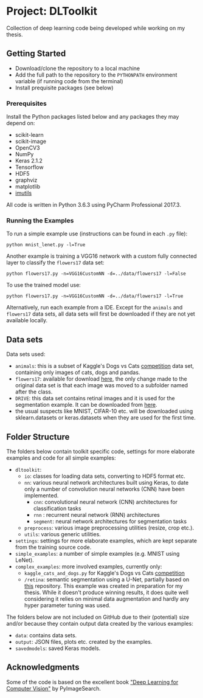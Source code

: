 # Project: DLToolkit
Collection of deep learning code being developed while working on my thesis. 

## Getting Started
- Download/clone the repository to a local machine
- Add the full path to the repository to the `PYTHONPATH` environment variable (if running code from the terminal)
- Install prequisite packages (see below)

### Prerequisites
Install the Python packages listed below and any packages they may depend on:

- scikit-learn
- scikit-image
- OpenCV3
- NumPy
- Keras 2.1.2
- Tensorflow
- HDF5
- graphviz
- matplotlib
- [imutils](https://github.com/jrosebr1/imutils)

All code is written in Python 3.6.3 using PyCharm Professional 2017.3.

### Running the Examples
To run a simple example use (instructions can be found in each `.py` file):

`python mnist_lenet.py -l=True`

Another example is training a VGG16 network with a custom fully connected layer to classify the `flowers17` data set:

`python flowers17.py -n=VGG16CustomNN -d=../data/flowers17 -l=False`

To use the trained model use:

`python flowers17.py -n=VGG16CustomNN -d=../data/flowers17 -l=True`

Alternatively, run each example from a IDE. Except for the `animals` and `flowers17` data sets, all data sets will first be downloaded if they are not yet available locally.

## Data sets
Data sets used:

- `animals`: this is a subset of Kaggle's Dogs vs Cats [competition](https://www.kaggle.com/c/dogs-vs-cats) data set, containing only images of cats, dogs and pandas.
- `flowers17`: available for download [here](http://www.robots.ox.ac.uk/~vgg/data/flowers/17/), the only change made to the original data set is that each image was moved to a subfolder named after the class.
- `DRIVE`: this data set contains retinal images and it is used for the segmentation example. It can be downloaded from [here](https://www.isi.uu.nl/Research/Databases/DRIVE/).
- the usual suspects like MNIST, CIFAR-10 etc. will be downloaded using sklearn.datasets or keras.datasets when they are used for the first time.

## Folder Structure
The folders below contain toolkit specific code, settings for more elaborate examples and code for all simple examples:

- `dltoolkit`:
  - `io`: classes for loading data sets, converting to HDF5 format etc.
  - `nn`: various neural network architectures built using Keras, to date only a number of convolution neural networks (CNN) have been implemented.
    - `cnn`: convolutional neural network (CNN) architectures for classification tasks
    - `rnn` : recurrent neural network (RNN) architectures
    - `segment`:  neural network architectures for segmentation tasks
  - `preprocess`: various image preprocessing utilities (resize, crop etc.).
  - `utils`: various generic utilities.
- `settings`: settings for more elaborate examples, which are kept separate from the training source code.
- `simple_examples`: a number of simple examples (e.g. MNIST using LeNet).
- `complex_examples`: more involved examples, currently only:
  - `kaggle_cats_and_dogs.py` for Kaggle's Dogs vs Cats [competition](https://www.kaggle.com/c/dogs-vs-cats)
  - `/retina`: semantic segmentation using a U-Net, partially based on [this](https://github.com/orobix/retina-unet) repository. This example was created in preparation for my thesis. While it doesn't produce winning results, it does quite well considering it relies on minimal data augmentation and hardly any hyper parameter tuning was used.

The folders below are not included on GitHub due to their (potential) size and/or because they contain output data created by the various examples:

- `data`: contains data sets.
- `output`: JSON files, plots etc. created by the examples.
- `savedmodels`: saved Keras models.

## Acknowledgments
Some of the code is based on the excellent book ["Deep Learning for Computer Vision"](https://www.pyimagesearch.com/deep-learning-computer-vision-python-book/) by PyImageSearch.
